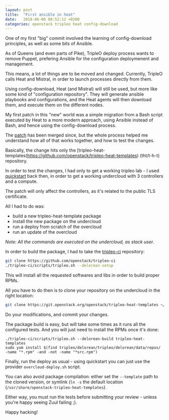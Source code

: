 ```yaml
---
layout: post
title:  "First ansible in heat"
date:   2018-06-06 08:52:12 +0200
categories: openstack tripleo heat config-download
---
```


One of my first "big" commit involved the learning of config-download
principles, as well as some bits of Ansible.

As of Queens (and even parts of Pike), TripleO deploy process wants to remove
Puppet, prefering Ansible for the configuration deploymenent and management.

This means, a lot of things are to be moved and changed. Currently, TripleO
calls Heat and Mistral, in order to launch processes directly from them.

Using config-download, Heat (and Mistral) will still be used, but more like some
kind of "configuration repository". They will generate ansible playbooks and
configurations, and the Heat agents will then download them, and execute them on
the different nodes.

My first patch in this "new" world was a simple migration from a Bash script
executed by Heat to a more modern approach, using Ansible instead of Bash,
and hence using the config-download process.

The [patch](https://review.openstack.org/570627) has been merged since, but the
whole process helped me understand how all of that works together, and how to test
the changes.

Basically, the change hits only the
[tripleo-heat-templates(https://github.com/openstack/tripleo-heat-templates) (tht/t-h-t)
repository.

In order to test the changes, I had only to get a working tripleo lab - I used
[quickstart](https://github.com/openstack/tripleo-quickstart) back then, in order
to get a working undercloud with 3 controllers and a compute.

The patch will only affect the controllers, as it's related to the public TLS certificate.

All I had to do was:
- build a new tripleo-heat-template package
- install the new package on the undercloud
- run a deploy from scratch of the overcloud
- run an update of the overcloud

*Note: All the commands are executed on the undercloud, as stack user.*


In order to build the package, I had to take the [tripleo-ci](https://github.com/openstack/tripleo-ci)
repository:
```Bash
git clone https://github.com/openstack/tripleo-ci
./tripleo-ci/scripts/tripleo.sh --delorean-setup
```
This will install all the requested softwares and libs in order to build proper RPMs.

All you have to do then is to clone your repository on the undercloud in the right location:
```Bash
git clone https://git.openstack.org/openstack/tripleo-heat-templates ~/tripleo/tripleo-heat-templates
```
Do your modifications, and commit your changes.

The package build is easy, but will take some times as it runs all the configured tests.
And you will just need to install the RPMs once it's done:
```
./tripleo-ci/scripts/tripleo.sh --delorean-build tripleo-heat-templates
sudo yum install $(find tripleo/delorean/tripleo/delorean/data/repos/ -name "*.rpm" -and -not -name "*src.rpm")
```

Finally, run the deploy as usual - using quickstart you can just use the provider ```overcloud-deploy.sh```
script.

You can also avoid package compilation: either set the ```--template``` path to the cloned version, or
symlink (```ln -s``` the default location (```/usr/share/openstack-tripleo-heat-templates```).

Either way, you must run the tests before submitting your review - unless you're happy seeing Zuul failing ;).

Happy hacking!

